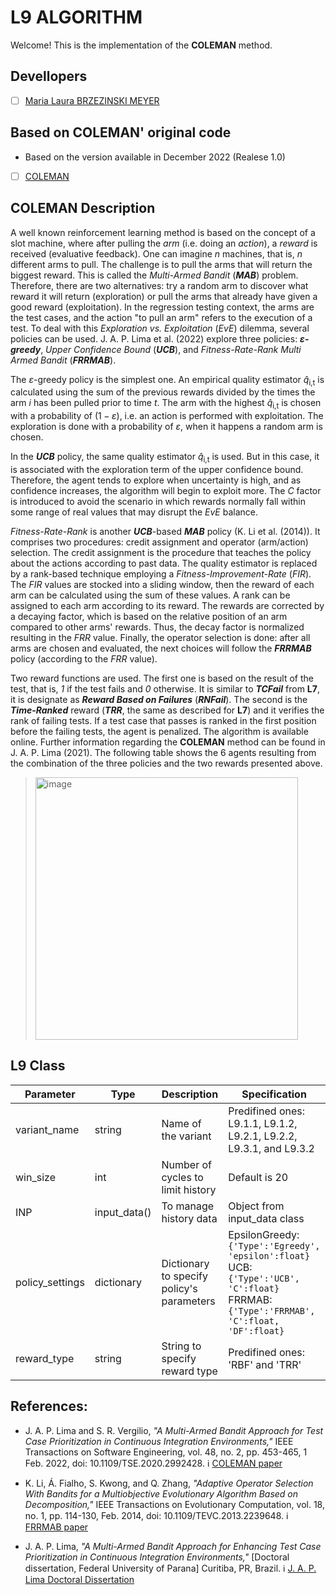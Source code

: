 # L9 ALGORITHM

Welcome! This is the implementation of the **COLEMAN** method.

## Devellopers

- [ ] [Maria Laura BRZEZINSKI MEYER](https://github.com/laurabrzmeyer)

## Based on COLEMAN' original code

- Based on the version available in December 2022 (Realese 1.0)
- [ ] [COLEMAN](https://github.com/jacksonpradolima/coleman4hcs)

## COLEMAN Description

A well known reinforcement learning method is based on the concept of a slot machine, where after pulling the *arm* (i.e. doing an *action*), a *reward* is received (evaluative feedback). 
One can imagine *n* machines, that is, *n* different arms to pull. The challenge is to pull the arms that will return the biggest reward. 
This is called the *Multi-Armed Bandit* (***MAB***) problem. Therefore, there are two alternatives: try a random arm to discover what reward it will return (exploration) or pull the arms that already have given a good reward (exploitation). 
In the regression testing context, the arms are the test cases, and the action "to pull an arm" refers to the execution of a test. To deal with this *Exploration vs. Exploitation* (*EvE*) dilemma, several policies can be used. 
J. A. P. Lima et al. (2022) explore three policies: ***ε-greedy***, *Upper Confidence Bound* (***UCB***), and *Fitness-Rate-Rank Multi Armed Bandit* (***FRRMAB***).

The $\varepsilon$-greedy policy is the simplest one. An empirical quality estimator $\hat{q}$<sub>i,t</sub> is calculated using the sum of the previous rewards divided by the times the arm *i* has been pulled prior to time *t*. The arm with the highest $\hat{q}$<sub>i,t</sub> is chosen with a probability of $(1 - \varepsilon)$, i.e. an action is performed with exploitation. The exploration is done with a probability of $\varepsilon$, when it happens a random arm is chosen.

In the ***UCB*** policy, the same quality estimator $\hat{q}$<sub>i,t</sub> is used. But in this case, it is associated with the exploration term of the upper confidence bound. Therefore, the agent tends to explore when uncertainty is high, and as confidence increases, the algorithm will begin to exploit more. The *C* factor is introduced to avoid the scenario in which rewards normally fall within some range of real values that may disrupt the *EvE* balance.

*Fitness-Rate-Rank* is another ***UCB***-based ***MAB*** policy (K. Li et al. (2014)). It comprises two procedures: credit assignment and operator (arm/action) selection. The credit assignment is the procedure that teaches the policy about the actions according to past data. The quality estimator is replaced by a rank-based technique employing a *Fitness-Improvement-Rate* (*FIR*). The *FIR* values are stocked into a sliding window, then the reward of each arm can be calculated using the sum of these values. A rank can be assigned to each arm according to its reward. The rewards are corrected by a decaying factor, which is based on the relative position of an arm compared to other arms' rewards. Thus, the decay factor is normalized resulting in the *FRR* value. Finally, the operator selection is done: after all arms are chosen and evaluated, the next choices will follow the ***FRRMAB*** policy (according to the *FRR* value). 

Two reward functions are used. The first one is based on the result of the test, that is, *1* if the test fails and *0* otherwise. It is similar to ***TCFail*** from **L7**, it is designate as ***Reward Based on Failures*** (***RNFail***). The second is the ***Time-Ranked*** reward (***TRR***, the same as described for **L7**) and it verifies the rank of failing tests. If a test case that passes is ranked in the first position before the failing tests, the agent is penalized. The algorithm is available online. Further information regarding the **COLEMAN** method can be found in J. A. P. Lima (2021). The following table shows the 6 agents resulting from the combination of the three policies and the two rewards presented above.

> <img width="420" alt="image" src="https://github.com/user-attachments/assets/5bdbae2e-d8d9-4833-9cf5-9df3df854ae1">


## L9 Class
| Parameter | Type | Description | Specification |
| ------------- | ------------- | ------------- | ------------- |
| variant_name  | string  | Name of the variant | Predifined ones: L9.1.1, L9.1.2, L9.2.1, L9.2.2, L9.3.1, and L9.3.2 |
| win_size  | int  | Number of cycles to limit history | Default  is 20 | 
| INP  | input_data()  | To manage history data | Object from input_data class |
| policy_settings  | dictionary  | Dictionary to specify policy's parameters | EpsilonGreedy: ``` {'Type':'Egreedy', 'epsilon':float} ``` <br />  UCB: ``` {'Type':'UCB', 'C':float} ``` <br /> FRRMAB: ``` {'Type':'FRRMAB', 'C':float, 'DF':float} ``` |
| reward_type  | string  | String to specify reward type | Predifined ones: 'RBF' and 'TRR' |

## References:
- J. A. P. Lima and S. R. Vergilio, *"A Multi-Armed Bandit Approach for Test Case Prioritization in Continuous Integration Environments,"* IEEE Transactions on Software Engineering, vol. 48, no. 2, pp. 453-465, 1 Feb. 2022, doi: 10.1109/TSE.2020.2992428.
ℹ️ [COLEMAN paper](https://ieeexplore.ieee.org/document/9086053)

- K. Li, Á. Fialho, S. Kwong, and Q. Zhang, *"Adaptive Operator Selection With Bandits for a Multiobjective Evolutionary Algorithm Based on Decomposition,"* IEEE Transactions on Evolutionary Computation, vol. 18, no. 1, pp. 114-130, Feb. 2014, doi: 10.1109/TEVC.2013.2239648.
ℹ️ [FRRMAB paper](https://ieeexplore.ieee.org/document/6410018)

- J. A. P. Lima, *"A Multi-Armed Bandit Approach for Enhancing Test Case Prioritization in Continuous Integration Environments,"* [Doctoral dissertation, Federal University of Parana] Curitiba, PR, Brazil.
ℹ️ [J. A. P. Lima Doctoral Dissertation](https://acervodigital.ufpr.br/xmlui/handle/1884/73748})
